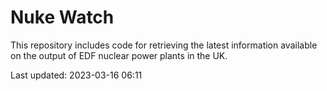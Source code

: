 # Nuke Watch

This repository includes code for retrieving the latest information available on the output of EDF nuclear power plants in the UK.

Last updated: 2023-03-16 06:11